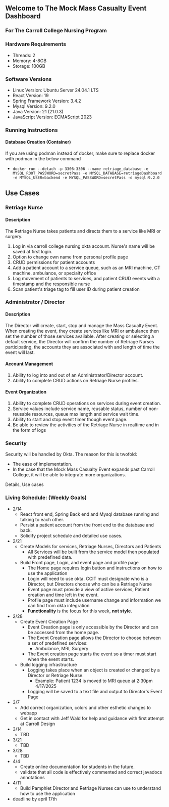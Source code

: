 ## Welcome to The Mock Mass Casualty Event Dashboard 
### For The Carroll College Nursing Program

### Hardware Requirements

- Threads: 2
- Memory:  4-8GB
- Storage: 100GB

### Software Versions
- Linux Version: Ubuntu Server 24.04.1 LTS
- React Version: 19
- Spring Framework Version: 3.4.2
- Mysql Version: 9.2.0
- Java Version: 21 (21.0.3)
- JavaScript Version: ECMAScript 2023

### Running Instructions
#### Database Creation (Container)
If you are using podman instead of docker, make sure to replace docker with podman in the below command
- `docker run --detach -p 3306:3306 --name retriage_database -e MYSQL_ROOT_PASSWORD=secretPass -e MYSQL_DATABASE=retriageDashboard -e MYSQL_USER=backend -e MYSQL_PASSWORD=secretPass -d mysql:9.2.0`


## Use Cases
### Retriage Nurse
#### Description
The Retriage Nurse takes patients and directs them to a service like MRI or surgery.
1. Log in via carroll college nursing okta account. Nurse's name will be saved at first login.
2. Option to change own name from personal profile page 
3. CRUD permissions for patient accounts 
4. Add a patient account to a service queue, such as an MRI machine, CT machine, ambulance, or specialty office 
5. Log movement of patients to services, and patient CRUD events with a timestamp and the responsible nurse 
6. Scan patient's triage tag to fill user ID during patient creation

### Administrator / Director
#### Description
The Director will create, start, stop and manage the Mass Casualty Event.
When creating the event, they create services like MRI or ambulance then set the number of those services available.
After creating or selecting a default service,
the Director will confirm the number of Retriage Nurses participating, 
the accounts they are associated with and length of time the event will last.
#### Account Management
1. Ability to log into and out of an Administrator/Director account. 
2. Ability to complete CRUD actions on Retriage Nurse profiles. 
#### Event Organization
1. Ability to complete CRUD operations on services during event creation. 
2. Service values include service name, reusable status, number of non-reusable resources, queue max length and service wait time. 
3. Ability to start and stop event timer though event page. 
4. Be able to review the activities of the Retriage Nurse in realtime and in the form of logs

### Security
Security will be handled by Okta. 
The reason for this is twofold:
- The ease of implementation.
- In the case that the Mock Mass Casualty Event expands past Carroll College,
  it will be able to integrate more organizations.

Details,
Use cases

### Living Schedule: (Weekly Goals)
- 2/14
  - React front end, Spring Back end and Mysql database running and talking to each other.
  - Persist a patient account from the front end to the database and back.
  - Solidify project schedule and detailed use cases. 
- 2/21
  - Create Models for services, Retriage Nurses, Directors and Patients
    - All Services will be built from the service model then populated with predefined data.
  - Build Front page, Login, and event page and profile page
    - The Home page requires login button and instructions on how to use the application
    - Login will need to use okta. CCIT must designate who is a Director, but Directors choose who can be a Retriage Nurse
    - Event page must provide a view of active services, Patient creation and time left in the event.
    - Profile page must include username change and information we can find from okta integration
    - **Functionality** is the focus for this week, **not style**.
- 2/28
  - Create Event Creation Page
    - Event Creation page is only accessible by the Director and can be accessed from the home page.
    - The Event Creation page allows the Director to choose between a set of predefined services:
      - Ambulance, MRI, Surgery
    - The Event creation page starts the event so a timer must start when the event starts.
  - Build logging infrastructure
    - Logging takes place when an object is created or changed by a Director or Retriage Nurse.
      - Example: Patient 1234 is moved to MRI queue at 2:30pm 4/17/2025
    - Logging will be saved to a text file and output to Director's Event Page
- 3/7
  - Add correct organization, colors and other esthetic changes to webapp
  - Get in contact with Jeff Wald for help and guidance with first attempt at Carroll Design
- 3/14
  - TBD
- 3/21
  - TBD
- 3/28
  - TBD
- 4/4
  - Create online documentation for students in the future. 
  - validate that all code is effectively commented and correct javadocs annotations
- 4/11
  - Build Pamphlet Director and Retriage Nurses can use to understand how to use the application
- deadline by april 17th